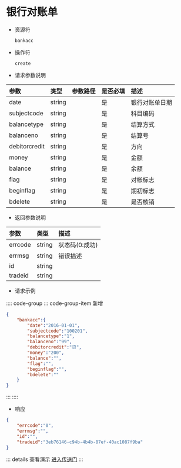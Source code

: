 # 银行对账单

- 资源符

  `bankacc`

- 操作符

  `create`

- 请求参数说明

|参数|类型|参数路径|是否必填|描述|
|:-|:-|:-|:-|:-|
|date|string||是|银行对账单日期|
|subjectcode|string||是|科目编码|
|balancetype|string||是|结算方式|
|balanceno|string||是|结算号|
|debitorcredit|string||是|方向|
|money|string||是|金额|
|balance|string||是|余额|
|flag|string||是|对帐标志|
|beginflag|string||是|期初标志|
|bdelete|string||是|是否核销|

- 返回参数说明

|参数|类型|描述|
|:-|:-|:-|
|errcode|string|状态码(0:成功)|
|errmsg|string|错误描述|
|id|string||
|tradeid|string||

- 请求示例

:::: code-group
::: code-group-item 新增

```json
{
    "bankacc":{
        "date":"2016-01-01",
        "subjectcode":"100201",
        "balancetype":"1",
        "balanceno":"99",
        "debitorcredit":"贷",
        "money":"200",
        "balance":"",
        "flag":"",
        "beginflag":"",
        "bdelete":""
    }
}
```

:::
::::

- 响应

```json
{
    "errcode":"0",
    "errmsg":"",
    "id":"",
    "tradeid":"3eb76146-c94b-4b4b-87ef-40ac1087f9ba"
}
```

::: details 查看演示
[进入传送门](/images/erp/gif/bankacc.gif)
:::
